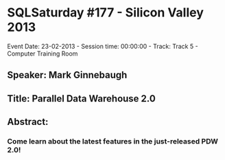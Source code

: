 # SQLSaturday #177 - Silicon Valley 2013
Event Date: 23-02-2013 - Session time: 00:00:00 - Track: Track 5 - Computer Training Room
## Speaker: Mark Ginnebaugh
## Title: Parallel Data Warehouse 2.0
## Abstract:
### Come learn about the latest features in the just-released PDW 2.0!
